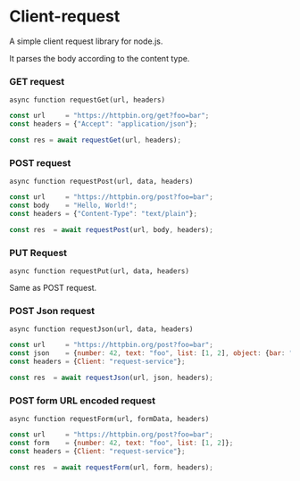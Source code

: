 # Client-request

A simple client request library for node.js.

It parses the body according to the content type.

### GET request

`async function requestGet(url, headers)`

```javascript
const url     = "https://httpbin.org/get?foo=bar";
const headers = {"Accept": "application/json"};

const res = await requestGet(url, headers);
```

### POST request

`async function requestPost(url, data, headers)`

```javascript
const url     = "https://httpbin.org/post?foo=bar";
const body    = "Hello, World!";
const headers = {"Content-Type": "text/plain"};

const res  = await requestPost(url, body, headers);
```

### PUT Request

`async function requestPut(url, data, headers)`

Same as POST request.

### POST Json request

`async function requestJson(url, data, headers)`

```javascript
const url     = "https://httpbin.org/post?foo=bar";
const json    = {number: 42, text: "foo", list: [1, 2], object: {bar: "baz"}};
const headers = {Client: "request-service"};

const res  = await requestJson(url, json, headers);
```

### POST form URL encoded request

`async function requestForm(url, formData, headers)`

```javascript
const url     = "https://httpbin.org/post?foo=bar";
const form    = {number: 42, text: "foo", list: [1, 2]};
const headers = {Client: "request-service"};

const res  = await requestForm(url, form, headers);
```
